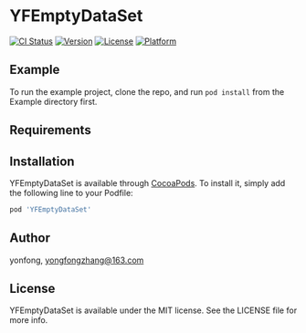 # YFEmptyDataSet

[![CI Status](https://img.shields.io/travis/yonfong/YFEmptyDataSet.svg?style=flat)](https://travis-ci.org/yonfong/YFEmptyDataSet)
[![Version](https://img.shields.io/cocoapods/v/YFEmptyDataSet.svg?style=flat)](https://cocoapods.org/pods/YFEmptyDataSet)
[![License](https://img.shields.io/cocoapods/l/YFEmptyDataSet.svg?style=flat)](https://cocoapods.org/pods/YFEmptyDataSet)
[![Platform](https://img.shields.io/cocoapods/p/YFEmptyDataSet.svg?style=flat)](https://cocoapods.org/pods/YFEmptyDataSet)

## Example

To run the example project, clone the repo, and run `pod install` from the Example directory first.

## Requirements

## Installation

YFEmptyDataSet is available through [CocoaPods](https://cocoapods.org). To install
it, simply add the following line to your Podfile:

```ruby
pod 'YFEmptyDataSet'
```

## Author

yonfong, yongfongzhang@163.com

## License

YFEmptyDataSet is available under the MIT license. See the LICENSE file for more info.
